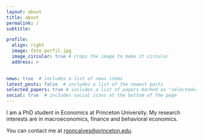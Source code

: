 ```yaml
---
layout: about
title: about
permalink: /
subtitle: 

profile:
  align: right
  image: foto_perfil.jpg
  image_circular: true # crops the image to make it circular
  address: >
    

news: true  # includes a list of news items
latest_posts: false  # includes a list of the newest posts
selected_papers: true # includes a list of papers marked as "selected={true}"
social: true  # includes social icons at the bottom of the page
---
```


I am a PhD student in Economics at Princeton University. My research interests are in macroeconomics, finance and behavioral economics.

 You can contact me at rgoncalves@princeton.edu.




